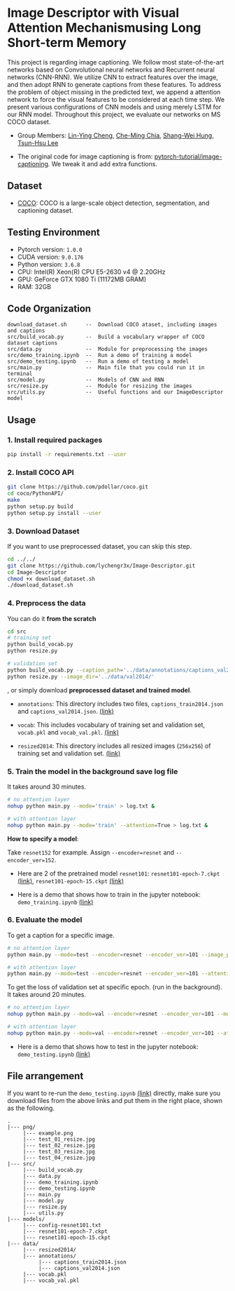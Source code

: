 # Image Descriptor with Visual Attention Mechanismusing Long Short-term Memory

This project is regarding image captioning. We follow most state-of-the-art networks based on Convolutional neural networks and Recurrent neural networks (CNN-RNN). We utilize CNN to extract features over the image, and then adopt RNN to generate captions from these features. To address the problem of object missing in the predicted text, we append a attention network to force the visual features to be considered at each time step. We present various configurations of CNN models and using merely LSTM for our RNN model. Throughout this project, we evaluate our networks on MS COCO dataset.

* Group Members: [Lin-Ying Cheng](https://github.com/lychengr3x), [Che-Ming Chia](https://github.com/shoachia), [Shang-Wei Hung](https://github.com/shangweihung), [Tsun-Hsu Lee](https://github.com/thlee-0810)

* The original code for image captioning is from: [pytorch-tutorial/image-captioning](https://github.com/yunjey/pytorch-tutorial/tree/master/tutorials/03-advanced/image_captioning). We tweak it and add extra functions.

## Dataset

* [COCO](http://cocodataset.org/): COCO is a large-scale object detection, segmentation, and captioning dataset.  

## Testing Environment  

* Pytorch version: `1.0.0`
* CUDA version: `9.0.176`
* Python version: `3.6.8`
* CPU: Intel(R) Xeon(R) CPU E5-2630 v4 @ 2.20GHz
* GPU: GeForce GTX 1080 Ti (11172MB GRAM)
* RAM: 32GB

## Code Organization

```
download_dataset.sh      --  Download COCO ataset, including images and captions
src/build_vocab.py       --  Build a vocabulary wrapper of COCO dataset captions
src/data.py              --  Module for preprocessing the images
src/demo_training.ipynb  --  Run a demo of training a model
src/demo_testing.ipynb   --  Run a demo of testing a model
src/main.py              --  Main file that you could run it in terminal
src/model.py             --  Models of CNN and RNN
src/resize.py            --  Module for resizing the images
src/utils.py             --  Useful functions and our ImageDescriptor model
```

## Usage

### 1. Install required packages

```bash
pip install -r requirements.txt --user  
```

### 2. Install COCO API  

```bash
git clone https://github.com/pdollar/coco.git
cd coco/PythonAPI/
make
python setup.py build
python setup.py install --user
```

### 3. Download Dataset

If you want to use preprocessed dataset, you can skip this step.

```bash
cd ../../
git clone https://github.com/lychengr3x/Image-Descriptor.git
cd Image-Descriptor
chmod +x download_dataset.sh
./download_dataset.sh
```

### 4. Preprocess the data

You can do it **from the scratch**

```bash
cd src
# training set
python build_vocab.py  
python resize.py

# validation set
python build_vocab.py --caption_path='../data/annotations/captions_val2014.json' --vocab_path='../data/vocab_val.pkl'
python resize.py --image_dir='../data/val2014/'
```

, or simply download **preprocessed dataset and trained model**.

* `annotations`: This directory includes two files, `captions_train2014.json` and `captions_val2014.json`. [(link)](https://drive.google.com/file/d/1KrNtlg5-Z11abTR50iBuIxpPYcS1EjJf/view?usp=sharing)
  
* `vocab`: This includes vocabulary of training set and validation set, `vocab.pkl` and `vocab_val.pkl`. [(link)](https://drive.google.com/file/d/1D4ZeIju-Min-S9BqAh2Odr39MCSsZGty/view?usp=sharing)

* `resized2014`: This directory includes all resized images (`256x256`) of training set and validation set. [(link)](https://drive.google.com/file/d/1B-q-ZInOvUFntRPq30CXee89o1tB9WPA/view?usp=sharing)

### 5. Train the model in the background save log file  

It takes around 30 minutes.

```bash  
# no attention layer
nohup python main.py --mode='train' > log.txt &  

# with attention layer
nohup python main.py --mode='train' --attention=True > log.txt &  
```

**How to specify a model**:

Take `resnet152` for example. Assign `--encoder=resnet` and `--encoder_ver=152`.

* Here are 2 of the pretrained model `resnet101`: `resnet101-epoch-7.ckpt` [(link)](https://drive.google.com/file/d/1WTss11jFJdoZ6XUxNTW8aL-zYlJsi1X1/view?usp=sharing), `resnet101-epoch-15.ckpt` [(link)](https://drive.google.com/file/d/1pSCmjnc_5PDJwD4aAiuAqQ0KA5Lv8DjW/view?usp=sharing)

* Here is a demo that shows how to train in the jupyter notebook: `demo_training.ipynb` [(link)](src/demo_training.ipynb)

### 6. Evaluate the model

To get a caption for a specific image.

```bash
# no attention layer
python main.py --mode=test --encoder=resnet --encoder_ver=101 --image_path=../png/example.png --model_dir=../models --checkpoint=resnet101-epoch-7.ckpt

# with attention layer
python main.py --mode=test --encoder=resnet --encoder_ver=101 --attention=True --image_path=../png/example.png --model_dir=../models --checkpoint=resnet101-epoch-7.ckpt
```

To get the loss of validation set at specific epoch. (run in the background).  
It takes around 20 minutes.

```bash
# no attention layer
nohup python main.py --mode=val --encoder=resnet --encoder_ver=101 --model_dir=../models --checkpoint=epoch-7.ckpt > val_loss.txt &

# with attention layer
nohup python main.py --mode=val --encoder=resnet --encoder_ver=101 --attention=True --model_dir=../models --checkpoint=epoch-7.ckpt > val_loss_att.txt &
```

* Here is a demo that shows how to test in the jupyter notebook: `demo_testing.ipynb` [(link)](src/demo_testing.ipynb)

## File arrangement

If you want to re-run the `demo_testing.ipynb` [(link)](src/demo_testing.ipynb) directly, make sure you download files from the above links and put them in the right place, shown as the following.
```
.
|--- png/
     |--- example.png
     |--- test_01_resize.jpg
     |--- test_02_resize.jpg
     |--- test_03_resize.jpg
     |--- test_04_resize.jpg
|--- src/
     |--- build_vocab.py
     |--- data.py
     |--- demo_training.ipynb
     |--- demo_testing.ipynb
     |--- main.py
     |--- model.py
     |--- resize.py
     |--- utils.py
|--- models/
     |--- config-resnet101.txt
     |--- resnet101-epoch-7.ckpt
     |--- resnet101-epoch-15.ckpt
|--- data/
     |--- resized2014/
     |--- annotations/
          |--- captions_train2014.json
          |--- captions_val2014.json
     |--- vocab.pkl
     |--- vocab_val.pkl
```
